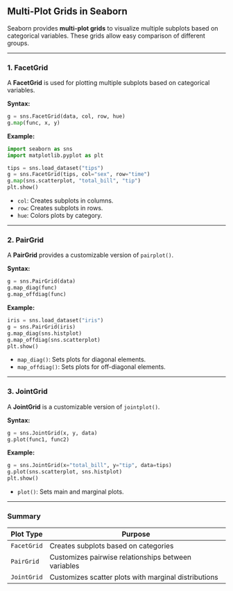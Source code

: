 ## Multi-Plot Grids in Seaborn  

Seaborn provides **multi-plot grids** to visualize multiple subplots based on categorical variables. These grids allow easy comparison of different groups.  

---

### 1. **FacetGrid**  
A **FacetGrid** is used for plotting multiple subplots based on categorical variables.  

**Syntax:**  
```python
g = sns.FacetGrid(data, col, row, hue)
g.map(func, x, y)
```

**Example:**  
```python
import seaborn as sns
import matplotlib.pyplot as plt

tips = sns.load_dataset("tips")
g = sns.FacetGrid(tips, col="sex", row="time")
g.map(sns.scatterplot, "total_bill", "tip")
plt.show()
```

- `col`: Creates subplots in columns.  
- `row`: Creates subplots in rows.  
- `hue`: Colors plots by category.  

---

### 2. **PairGrid**  
A **PairGrid** provides a customizable version of `pairplot()`.  

**Syntax:**  
```python
g = sns.PairGrid(data)
g.map_diag(func)
g.map_offdiag(func)
```

**Example:**  
```python
iris = sns.load_dataset("iris")
g = sns.PairGrid(iris)
g.map_diag(sns.histplot)
g.map_offdiag(sns.scatterplot)
plt.show()
```

- `map_diag()`: Sets plots for diagonal elements.  
- `map_offdiag()`: Sets plots for off-diagonal elements.  

---

### 3. **JointGrid**  
A **JointGrid** is a customizable version of `jointplot()`.  

**Syntax:**  
```python
g = sns.JointGrid(x, y, data)
g.plot(func1, func2)
```

**Example:**  
```python
g = sns.JointGrid(x="total_bill", y="tip", data=tips)
g.plot(sns.scatterplot, sns.histplot)
plt.show()
```

- `plot()`: Sets main and marginal plots.  

---

### Summary  
| Plot Type       | Purpose |
|----------------|---------|
| `FacetGrid` | Creates subplots based on categories |
| `PairGrid` | Customizes pairwise relationships between variables |
| `JointGrid` | Customizes scatter plots with marginal distributions |
